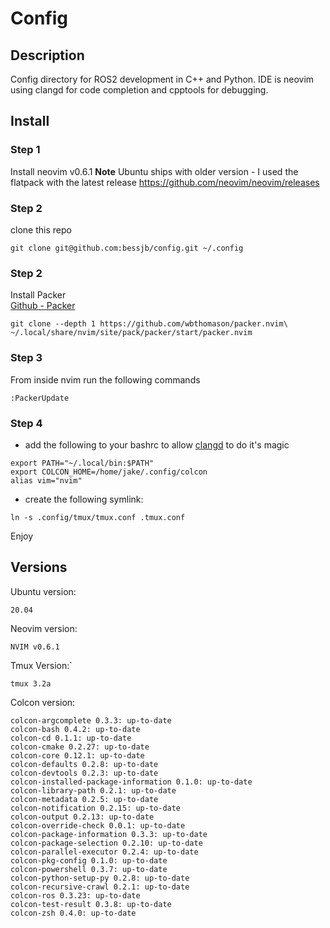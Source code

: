 # Config
## Description
Config directory for ROS2 development in C++ and Python. IDE is neovim using clangd for code completion and cpptools for debugging. 

## Install
### Step 1

Install neovim v0.6.1
**Note** Ubuntu ships with older version - I used the flatpack with the latest release
https://github.com/neovim/neovim/releases

### Step 2

clone this repo

```
git clone git@github.com:bessjb/config.git ~/.config
```

### Step 2

Install Packer                                                                                                                                                                                                                                                                                                                                                                     
[Github - Packer](https://github.com/wbthomason/packer.nvim)                                                                                                                                                                                                                                                                                                                       
                                                                                                                                                                                                                                                                                                                                                                                    
 ```                                                                                                                                                                                                                                                                                                                                                                                
git clone --depth 1 https://github.com/wbthomason/packer.nvim\                                                                                                                                                                                                                                                                                                                     
 ~/.local/share/nvim/site/pack/packer/start/packer.nvim                                                                                                                                                                                                                                                                                                                            
```

### Step 3

From inside nvim run the following commands

```
:PackerUpdate
```

### Step 4 
 * add the following to your bashrc to allow [clangd](https://clangd.llvm.org/) to do it's magic 
 ```
 export PATH="~/.local/bin:$PATH"
 export COLCON_HOME=/home/jake/.config/colcon
 alias vim="nvim"

 ```
* create the following symlink:
```
ln -s .config/tmux/tmux.conf .tmux.conf
```

Enjoy 

## Versions
Ubuntu version:
```
20.04
```
Neovim version:
```
NVIM v0.6.1
```
Tmux Version:` 
```
tmux 3.2a
```
Colcon version:
```
colcon-argcomplete 0.3.3: up-to-date
colcon-bash 0.4.2: up-to-date
colcon-cd 0.1.1: up-to-date
colcon-cmake 0.2.27: up-to-date
colcon-core 0.12.1: up-to-date
colcon-defaults 0.2.8: up-to-date
colcon-devtools 0.2.3: up-to-date
colcon-installed-package-information 0.1.0: up-to-date
colcon-library-path 0.2.1: up-to-date
colcon-metadata 0.2.5: up-to-date
colcon-notification 0.2.15: up-to-date
colcon-output 0.2.13: up-to-date
colcon-override-check 0.0.1: up-to-date
colcon-package-information 0.3.3: up-to-date
colcon-package-selection 0.2.10: up-to-date
colcon-parallel-executor 0.2.4: up-to-date
colcon-pkg-config 0.1.0: up-to-date
colcon-powershell 0.3.7: up-to-date
colcon-python-setup-py 0.2.8: up-to-date
colcon-recursive-crawl 0.2.1: up-to-date
colcon-ros 0.3.23: up-to-date
colcon-test-result 0.3.8: up-to-date
colcon-zsh 0.4.0: up-to-date

```
